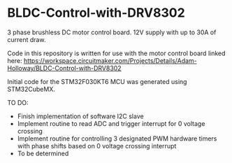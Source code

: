 # BLDC-Control-with-DRV8302
3 phase brushless DC motor control board. 12V supply with up to 30A of current draw.

Code in this repository is written for use with the motor control board linked here:
https://workspace.circuitmaker.com/Projects/Details/Adam-Holloway/BLDC-Control-with-DRV8302

Initial code for the STM32F030KT6 MCU was generated using STM32CubeMX. 

TO DO:
 * Finish implementation of software I2C slave
 * Implement routine to read ADC and trigger interrupt for 0 voltage crossing
 * Implement routine for controlling 3 designated PWM hardware timers with phase shifts based on 0 voltage crossing interrupt
 * To be determined

